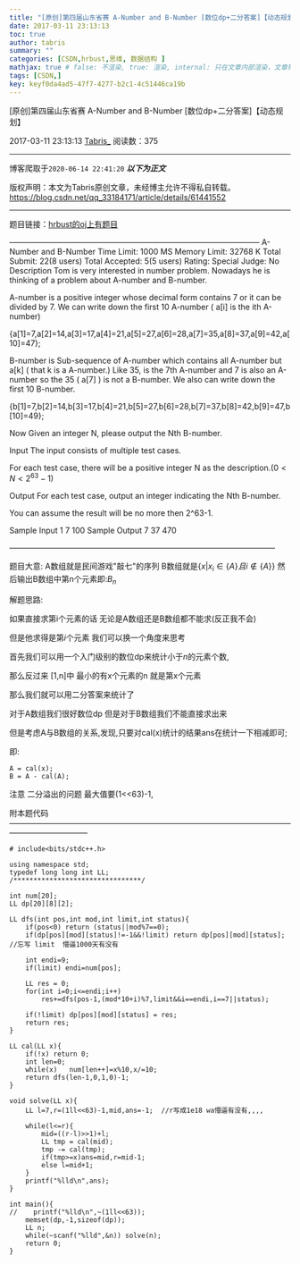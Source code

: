 ```yaml
---
title: "[原创]第四届山东省赛 A-Number and B-Number [数位dp+二分答案]【动态规划】"
date: 2017-03-11 23:13:13
toc: true
author: tabris
summary: ""
categories: [CSDN,hrbust,思维, 数据结构 ]
mathjax: true # false: 不渲染, true: 渲染, internal: 只在文章内部渲染，文章列表中不渲染
tags: [CSDN,]
key: keyf0da4ad5-47f7-4277-b2c1-4c51446ca19b
---
```


[原创]第四届山东省赛 A-Number and B-Number [数位dp+二分答案]【动态规划】

2017-03-11 23:13:13  [Tabris_](https://me.csdn.net/qq_33184171) 阅读数：375

---

博客爬取于`2020-06-14 22:41:20`
***以下为正文***

版权声明：本文为Tabris原创文章，未经博主允许不得私自转载。
https://blog.csdn.net/qq_33184171/article/details/61441552

<!-- more -->

---

题目链接：[hrbust的oj上有题目](http://acm.hrbust.edu.cn/index.php?m=ProblemSet&a=showProblem&problem_id=2053)

————————————————————————————————
A-Number and B-Number
Time Limit: 1000 MS	Memory Limit: 32768 K
Total Submit: 22(8 users)	Total Accepted: 5(5 users)	Rating: 	Special Judge: No
Description
Tom is very interested in number problem. Nowadays he is thinking of a problem about A-number and B-number.


A-number is a positive integer whose decimal form contains 7 or it can be divided by 7. We can write down the first 10 A-number ( a[i] is the ith A-number)

{a[1]=7,a[2]=14,a[3]=17,a[4]=21,a[5]=27,a[6]=28,a[7]=35,a[8]=37,a[9]=42,a[10]=47};


B-number is Sub-sequence of A-number which contains all A-number but a[k] ( that k is a  A-number.)  Like 35, is the 7th A-number and 7 is also an A-number so the 35 ( a[7] ) is not a B-number. We also can write down the first 10 B-number. 

{b[1]=7,b[2]=14,b[3]=17,b[4]=21,b[5]=27,b[6]=28,b[7]=37,b[8]=42,b[9]=47,b[10]=49};


Now Given an integer N, please output the Nth B-number.


Input
The input consists of multiple test cases. 

For each test case, there will be a positive integer N as the description.$(0< N< 2^{63}-1)$

Output
For each test case, output an integer indicating the Nth B-number.

You can assume the result will be no more then 2^63-1.

Sample Input
1
7
100
Sample Output
7
37 
470

——————————————————————————————————

题目大意:
A数组就是民间游戏"敲七"的序列
B数组就是$\{x \big| x_i \in \{A\}  且  i\notin \{A\}\}$
然后输出B数组中第n个元素即:$B_n$

解题思路:

如果直接求第i个元素的话 无论是A数组还是B数组都不能求(反正我不会)

但是他求得是第$i$个元素  我们可以换一个角度来思考

首先我们可以用一个入门级别的数位dp来统计小于$n$的元素个数,

那么反过来  [1,n]中 最小的有x个元素的n 就是第x个元素

那么我们就可以用二分答案来统计了

对于A数组我们很好数位dp
但是对于B数组我们不能直接求出来 

但是考虑A与B数组的关系,发现,只要对cal(x)统计的结果ans在统计一下相减即可;

即:
```
A = cal(x);
B = A - cal(A);
```

注意
二分溢出的问题
最大值要(1<<63)-1,

附本题代码
——————————————————————————————————————————————
```
# include<bits/stdc++.h>

using namespace std;
typedef long long int LL;
/********************************/

int num[20];
LL dp[20][8][2];

LL dfs(int pos,int mod,int limit,int status){
    if(pos<0) return (status||mod%7==0);
    if(dp[pos][mod][status]!=-1&&!limit) return dp[pos][mod][status]; //忘写 limit  懵逼1000天有没有

    int endi=9;
    if(limit) endi=num[pos];

    LL res = 0;
    for(int i=0;i<=endi;i++)
        res+=dfs(pos-1,(mod*10+i)%7,limit&&i==endi,i==7||status);

    if(!limit) dp[pos][mod][status] = res;
    return res;
}

LL cal(LL x){
    if(!x) return 0;
    int len=0;
    while(x)   num[len++]=x%10,x/=10;
    return dfs(len-1,0,1,0)-1;
}

void solve(LL x){
    LL l=7,r=(1ll<<63)-1,mid,ans=-1;  //r写成1e18 wa懵逼有没有,,,,

    while(l<=r){
        mid=((r-l)>>1)+l;
        LL tmp = cal(mid);
        tmp -= cal(tmp);
        if(tmp>=x)ans=mid,r=mid-1;
        else l=mid+1;
    }
    printf("%lld\n",ans);
}

int main(){
//    printf("%lld\n",~(1ll<<63));
    memset(dp,-1,sizeof(dp));
    LL n;
    while(~scanf("%lld",&n)) solve(n);
    return 0;
}
```
